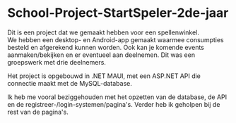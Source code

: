 # School-Project-StartSpeler-2de-jaar
Dit is een project dat we gemaakt hebben voor een spellenwinkel.  
We hebben een desktop- en Android-app gemaakt waarmee consumpties besteld en afgerekend kunnen worden.
Ook kan je komende events aanmaken/bekijken en er eventueel aan deelnemen.
Dit was een groepswerk met drie deelnemers.

Het project is opgebouwd in .NET MAUI, met een ASP.NET API die connectie maakt met de MySQL-database.

Ik heb me vooral beziggehouden met het opzetten van de database, de API en de registreer-/login-systemen/pagina's.
Verder heb ik geholpen bij de rest van de pagina's.
